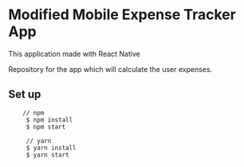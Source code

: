 # Modified Mobile Expense Tracker App

This application made with React Native 

Repository for the app which will calculate the user expenses.

## Set up 
```
    // npm
     $ npm install 
     $ npm start

     // yarn
     $ yarn install 
     $ yarn start
```

